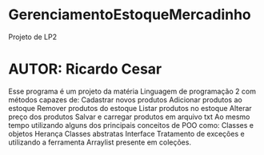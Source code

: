 # GerenciamentoEstoqueMercadinho
Projeto de LP2
# AUTOR: Ricardo Cesar 
Esse programa é um projeto da matéria Linguagem de programação 2 com métodos capazes de:
Cadastrar novos produtos
Adicionar produtos ao estoque
Remover produtos do estoque
Listar produtos no estoque
Alterar preço dos produtos
Salvar e carregar produtos em arquivo txt
Ao mesmo tempo utilizando alguns dos principais conceitos de POO como:
Classes e objetos
Herança
Classes abstratas
Interface
Tratamento de exceções
e utilizando a ferramenta Arraylist presente em coleções.
